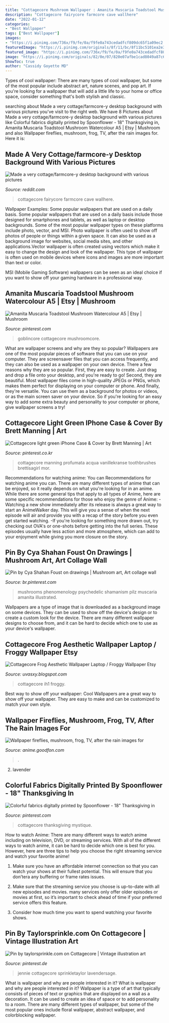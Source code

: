 ```yaml
---
title: "Cottagecore Mushroom Wallpaper : Amanita Muscaria Toadstool Mushroom Watercolour A5"
description: "Cottagecore fairycore farmcore cave wallhere"
date: "2022-01-12"
categories:
- "Best Wallpaper"
tags: ["Best Wallpaper"]
images:
- "https://i.pinimg.com/736x/f9/fe/0a/f9fe0a743cedadfcf809dc65f1a09ec2.jpg"
featuredImage: "https://i.pinimg.com/originals/8f/11/bc/8f11bc5101ea2e3f979776737dedef56.png"
featured_image: "https://i.pinimg.com/736x/f9/fe/0a/f9fe0a743cedadfcf809dc65f1a09ec2.jpg"
image: "https://i.pinimg.com/originals/82/0e/07/820e07afbe1cad8049a87c6ca56abef6.jpg"
ShowToc: true
author: "Cassidy Goyette MD"
---
```



Types of cool wallpaper:
There are many types of cool wallpaper, but some of the most popular include abstract art, nature scenes, and pop art. If you're looking for a wallpaper that will add a little life to your home or office space, consider something that's both stylish and classic.

	

		
searching about Made a very cottage/farmcore-y desktop background with various pictures you've visit to the right web. We have 8 Pictures about Made a very cottage/farmcore-y desktop background with various pictures like Colorful fabrics digitally printed by Spoonflower - 18&quot; Thanksgiving in, Amanita Muscaria Toadstool Mushroom Watercolour A5 | Etsy | Mushroom and also Wallpaper fireflies, mushroom, frog, TV, after the rain images for. Here it is:
		
    
## Made A Very Cottage/farmcore-y Desktop Background With Various Pictures

<img loading=lazy src="https://preview.redd.it/o9nlmvbxjqd41.jpg?auto=webp&amp;s=177c2e4483d59cbadbf6296aac7da455dfc197f3" onerror="this.onerror=null;this.src='https://tse2.mm.bing.net/th?id=OIP.3DcJdMjDrWoCu_SznbcE4wHaEo&amp;pid=15.1';" alt="Made a very cottage/farmcore-y desktop background with various pictures">

_Source: reddit.com_

>cottagecore fairycore farmcore cave wallhere. 

	

Wallpaper Examples: Some popular wallpapers that are used on a daily basis.
Some popular wallpapers that are used on a daily basis include those designed for smartphones and tablets, as well as laptop or desktop backgrounds. Some of the most popular wallpaper types on these platforms include photo, vector, and MSI. 
Photo wallpaper is often used to show off photos of people or things within a given space. It can also be used as a background image for websites, social media sites, and other applications.Vector wallpaper is often created using vectors which make it easy to change the design and look of the wallpaper. This type of wallpaper is often used on mobile devices where icons and images are more important than text or color. 

MSI (Mobile Gaming Software) wallpapers can be seen as an ideal choice if you want to show off your gaming hardware in a professional way.

    
## Amanita Muscaria Toadstool Mushroom Watercolour A5 | Etsy | Mushroom

<img loading=lazy src="https://i.pinimg.com/originals/ff/69/25/ff6925c6160aa27f58cf5618a76526cf.jpg" onerror="this.onerror=null;this.src='https://tse2.mm.bing.net/th?id=OIP.0H0B6uxfOP6wijddqVvWmAHaJ4&amp;pid=15.1';" alt="Amanita Muscaria Toadstool Mushroom Watercolour A5 | Etsy | Mushroom">

_Source: pinterest.com_

>goblincore cottagecore mushroomcore. 

	

What are wallpaper screens and why are they so popular?
Wallpapers are one of the most popular pieces of software that you can use on your computer. They are screensaver files that you can access frequently, and they can also be used as a wallpaper on your own device. There a few reasons why they are so popular. First, they are easy to create. Just drag and drop a file onto your desktop, and you're ready to go! Second, they are beautiful. Most wallpaper files come in high-quality JPEGs or PNGs, which makes them perfect for displaying on your computer or phone. And finally, they're versatile. You can use them as a background for photos or videos, or as the main screen saver on your device. So if you're looking for an easy way to add some extra beauty and personality to your computer or phone, give wallpaper screens a try!

    
## Cottagecore Light Green IPhone Case &amp; Cover By Brett Manning | Art

<img loading=lazy src="https://i.pinimg.com/736x/f9/fe/0a/f9fe0a743cedadfcf809dc65f1a09ec2.jpg" onerror="this.onerror=null;this.src='https://tse3.mm.bing.net/th?id=OIP.eDCnbnQJreXyX_10D1Pd1wHaJ3&amp;pid=15.1';" alt="Cottagecore light green iPhone Case &amp; Cover by Brett Manning | Art">

_Source: pinterest.co.kr_

>cottagecore manning profumata acqua vanillekranse toothbrushes brettisagirl mor. 

	

Recommendations for watching anime: You can
Recommendations for watching anime you can. There are many different types of anime that can be enjoyed, so it really depends on what you're looking for in an anime. While there are some general tips that apply to all types of Anime, here are some specific recommendations for those who enjoy the genre of Anime: 
-Watching a new show immediately after its release is always a great way to start an AnimeWalker day. This will give you a sense of when the next episode will air and provide you with a recap of the story before you even get started watching. 
-If you're looking for something more drawn out, try checking out OVA's or one-shots before getting into the full series. These episodes usually have less action and more atmosphere, which can add to your enjoyment while giving you more closure on the story.

    
## Pin By Cya Shahan Foust On Drawings | Mushroom Art, Art Collage Wall

<img loading=lazy src="https://i.pinimg.com/736x/5f/d3/82/5fd38299828ccbfc98137ee295b42179.jpg" onerror="this.onerror=null;this.src='https://tse1.mm.bing.net/th?id=OIP.ibtbZY2KdVKjelpPdLrdnAHaKe&amp;pid=15.1';" alt="Pin by Cya Shahan Foust on drawings | Mushroom art, Art collage wall">

_Source: br.pinterest.com_

>mushrooms phenomenology psychedelic shamanism pilz muscaria amanita illustrated. 

	

Wallpapers are a type of image that is downloaded as a background image on some devices. They can be used to show off the device's design or to create a custom look for the device. There are many different wallpaper designs to choose from, and it can be hard to decide which one to use as your device's wallpaper.

    
## Cottagecore Frog Aesthetic Wallpaper Laptop / Froggy Wallpaper Etsy

<img loading=lazy src="https://ih1.redbubble.net/image.1860358243.5058/poster,504x498,f8f8f8-pad,600x600,f8f8f8.jpg" onerror="this.onerror=null;this.src='https://tse1.mm.bing.net/th?id=OIP.sr8MTUbAADu-NMxH1xCt1QHaHa&amp;pid=15.1';" alt="Cottagecore Frog Aesthetic Wallpaper Laptop / Froggy Wallpaper Etsy">

_Source: uvasxy.blogspot.com_

>cottagecore ih1 froggy. 

	

Best way to show off your wallpaper:
Cool Wallpapers are a great way to show off your wallpaper. They are easy to make and can be customized to match your own style.

    
## Wallpaper Fireflies, Mushroom, Frog, TV, After The Rain Images For

<img loading=lazy src="https://img5.goodfon.com/wallpaper/nbig/9/11/liagushka-grib-televizor-posle-dozhdia-svetliachki.jpg" onerror="this.onerror=null;this.src='https://tse3.mm.bing.net/th?id=OIP.2bYHacs5JN1zxfy0gO_kFAHaEu&amp;pid=15.1';" alt="Wallpaper fireflies, mushroom, frog, TV, after the rain images for">

_Source: anime.goodfon.com_

>. 

	

2. lavender 

    
## Colorful Fabrics Digitally Printed By Spoonflower - 18&quot; Thanksgiving In

<img loading=lazy src="https://i.pinimg.com/originals/82/0e/07/820e07afbe1cad8049a87c6ca56abef6.jpg" onerror="this.onerror=null;this.src='https://tse1.mm.bing.net/th?id=OIP.hkbE0UG_12oTCn0nOPuBUwHaE3&amp;pid=15.1';" alt="Colorful fabrics digitally printed by Spoonflower - 18&quot; Thanksgiving in">

_Source: pinterest.com_

>cottagecore thanksgiving mystique. 

	

How to watch Anime: There are many different ways to watch anime including on television, DVD, or streaming services.
With all of the different ways to watch anime, it can be hard to decide which one is best for you. However, here are three tips to help you choose the right streaming service and watch your favorite anime!
1. Make sure you have an affordable internet connection so that you can watch your shows at their fullest potential. This will ensure that you don’tera any buffering or frame rates issues.

2. Make sure that the streaming service you choose is up-to-date with all new episodes and movies. many services only offer older episodes or movies at first, so it’s important to check ahead of time if your preferred service offers this feature.

3. Consider how much time you want to spend watching your favorite shows.

    
## Pin By Taylorsprinkle.com On Cottagecore | Vintage Illustration Art

<img loading=lazy src="https://i.pinimg.com/originals/8f/11/bc/8f11bc5101ea2e3f979776737dedef56.png" onerror="this.onerror=null;this.src='https://tse4.mm.bing.net/th?id=OIP.2inQBQHra5tPNnx7tCCofQHaH1&amp;pid=15.1';" alt="Pin by taylorsprinkle.com on Cottagecore | Vintage illustration art">

_Source: pinterest.de_

>jennie cottagecore sprinkletaylor lavendersage. 

	

What is wallpaper and why are people interested in it?
What is wallpaper and why are people interested in it?
Wallpaper is a type of art that typically consists of pieces of text or graphics that are displayed on a wall as a decoration. It can be used to create an idea of space or to add personality to a room. There are many different types of wallpaper, but some of the most popular ones include floral wallpaper, abstract wallpaper, and colorblocking wallpaper.

